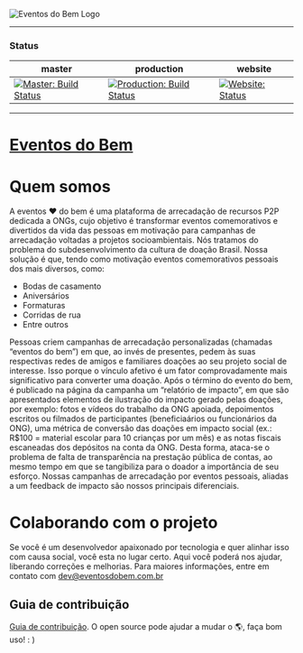 ![Eventos do Bem Logo](https://rawgit.com/eventos-do-bem/frontend-app/master/assets/images/evb-logo.svg)

---

### Status
| master | production | website |
| - | - | - |
| [![Master: Build Status](https://img.shields.io/travis/eventos-do-bem/frontend-app/master.svg)](https://travis-ci.org/eventos-do-bem/frontend-app/branches) | [![Production: Build Status](https://img.shields.io/travis/eventos-do-bem/frontend-app/production.svg)](https://travis-ci.org/eventos-do-bem/frontend-app/branches) | [![Website: Status]( https://img.shields.io/website-up-down-green-red/https/www.eventosdobem.com.br.svg)](https://www.eventosdobem.com.br) |

---

# [Eventos do Bem](https://www.eventosdobem.com.br)

# Quem somos

A eventos :heart: do bem é uma plataforma de arrecadação de recursos P2P dedicada a ONGs, cujo objetivo é transformar eventos comemorativos e divertidos da vida das pessoas em motivação para campanhas de arrecadação voltadas a projetos socioambientais. Nós tratamos do problema do subdesenvolvimento da cultura de doação Brasil. Nossa solução é que, tendo como motivação eventos comemorativos pessoais dos mais diversos, como:

- Bodas de casamento
- Aniversários
- Formaturas
- Corridas de rua
- Entre outros

Pessoas criem campanhas de arrecadação personalizadas (chamadas “eventos do bem”) em que, ao invés de presentes, pedem às suas respectivas redes de amigos e familiares doações ao seu projeto social de interesse. Isso porque o vínculo afetivo é um fator comprovadamente mais significativo para converter uma doação. Após o término do evento do bem, é publicado na página da campanha um “relatório de impacto”, em que são apresentados elementos de ilustração do impacto gerado pelas doações, por exemplo: fotos e vídeos do trabalho da ONG apoiada, depoimentos escritos ou filmados de participantes (beneficiaários ou funcionários da ONG), uma métrica de conversão das doações em impacto social (ex.: R$100 = material escolar para 10 crianças por um mês) e as notas fiscais escaneadas dos depósitos na conta da ONG. Desta forma, ataca-se o problema de falta de transparência na prestação pública de contas, ao mesmo tempo em que se tangibiliza para o doador a importância de seu esforço. Nossas campanhas de arrecadação por eventos pessoais, aliadas a um feedback de impacto são nossos principais diferenciais.

# Colaborando com o projeto
Se você é um desenvolvedor apaixonado por tecnologia e quer alinhar isso com causa social, você esta no lugar certo. Aqui você poderá nos ajudar, liberando correções e melhorias. Para maiores informações, entre em contato com dev@eventosdobem.com.br

## Guia de contribuição

[Guia de contribuição](https://github.com/eventos-do-bem/frontend-app/blob/master/CONTRIBUTING.md). O open source pode ajudar a mudar o :earth_americas:, faça bom uso! : )